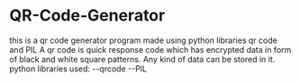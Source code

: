 # QR-Code-Generator
this is a qr code generator program made using python libraries qr code and PIL
A qr code is quick response code which has encrypted data in form of black and white square patterns. Any kind of data can be stored in it.
python libraries used:
--qrcode
--PIL

